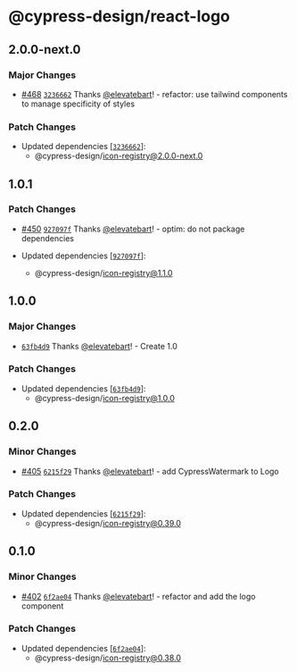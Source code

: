 # @cypress-design/react-logo

## 2.0.0-next.0

### Major Changes

- [#468](https://github.com/cypress-io/cypress-design/pull/468) [`3236662`](https://github.com/cypress-io/cypress-design/commit/3236662fdecd5abbceadce750098a75301d48f88) Thanks [@elevatebart](https://github.com/elevatebart)! - refactor: use tailwind components to manage specificity of styles

### Patch Changes

- Updated dependencies [[`3236662`](https://github.com/cypress-io/cypress-design/commit/3236662fdecd5abbceadce750098a75301d48f88)]:
  - @cypress-design/icon-registry@2.0.0-next.0

## 1.0.1

### Patch Changes

- [#450](https://github.com/cypress-io/cypress-design/pull/450) [`927097f`](https://github.com/cypress-io/cypress-design/commit/927097f409235ac78c98b281c4d9b2ec70dfe01d) Thanks [@elevatebart](https://github.com/elevatebart)! - optim: do not package dependencies

- Updated dependencies [[`927097f`](https://github.com/cypress-io/cypress-design/commit/927097f409235ac78c98b281c4d9b2ec70dfe01d)]:
  - @cypress-design/icon-registry@1.1.0

## 1.0.0

### Major Changes

- [`63fb4d9`](https://github.com/cypress-io/cypress-design/commit/63fb4d9e60f6c56c563d17e3b983d0ebd25e0e87) Thanks [@elevatebart](https://github.com/elevatebart)! - Create 1.0

### Patch Changes

- Updated dependencies [[`63fb4d9`](https://github.com/cypress-io/cypress-design/commit/63fb4d9e60f6c56c563d17e3b983d0ebd25e0e87)]:
  - @cypress-design/icon-registry@1.0.0

## 0.2.0

### Minor Changes

- [#405](https://github.com/cypress-io/cypress-design/pull/405) [`6215f29`](https://github.com/cypress-io/cypress-design/commit/6215f29c5ec2ad7f46472ce6630c066cb2ab5488) Thanks [@elevatebart](https://github.com/elevatebart)! - add CypressWatermark to Logo

### Patch Changes

- Updated dependencies [[`6215f29`](https://github.com/cypress-io/cypress-design/commit/6215f29c5ec2ad7f46472ce6630c066cb2ab5488)]:
  - @cypress-design/icon-registry@0.39.0

## 0.1.0

### Minor Changes

- [#402](https://github.com/cypress-io/cypress-design/pull/402) [`6f2ae04`](https://github.com/cypress-io/cypress-design/commit/6f2ae04a7202e13deabf0bf981f035ed03f3616e) Thanks [@elevatebart](https://github.com/elevatebart)! - refactor and add the logo component

### Patch Changes

- Updated dependencies [[`6f2ae04`](https://github.com/cypress-io/cypress-design/commit/6f2ae04a7202e13deabf0bf981f035ed03f3616e)]:
  - @cypress-design/icon-registry@0.38.0
